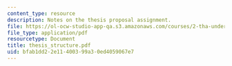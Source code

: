```yaml
---
content_type: resource
description: Notes on the thesis proposal assignment.
file: https://ol-ocw-studio-app-qa.s3.amazonaws.com/courses/2-tha-undergraduate-thesis-for-course-2-a-january-iap-2007/bfab1dd22e11400399a30ed4059067e7_thesis_structure.pdf
file_type: application/pdf
resourcetype: Document
title: thesis_structure.pdf
uid: bfab1dd2-2e11-4003-99a3-0ed4059067e7
---
```


